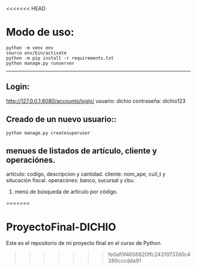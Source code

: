 <<<<<<< HEAD
# Modo de uso:
```
python -m venv env
source env/bin/activate
python -m pip install -r requirements.txt
python manage.py runserver
```
---

## Login:
http://127.0.0.1:8080/accounts/login/
usuario: dichio
contraseña: dichio123

## Creado de un nuevo usuario::
```
python manage.py createsuperuser
```

## menues de listados de artículo, cliente y operaciónes.
   artículo: codigo, descripcion y cantidad.
   cliente: nom_ape, cuil_t y situcación fiscal.
   operacónes: banco, sucursal y cbu.
   1. menú de búsqueda de artículo por código.






=======
# ProyectoFinal-DICHIO
Este es el repositorio de mi proyecto final en el curso de Python.
>>>>>>> fe0af0f4656820ffc24319737d0c4289cccdda91

